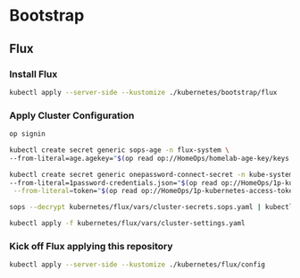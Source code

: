 # Bootstrap

## Flux

### Install Flux

```sh
kubectl apply --server-side --kustomize ./kubernetes/bootstrap/flux
```

### Apply Cluster Configuration


```sh
op signin

kubectl create secret generic sops-age -n flux-system \
--from-literal=age.agekey="$(op read op://HomeOps/homelab-age-key/keys.txt)"

kubectl create secret generic onepassword-connect-secret -n kube-system \
--from-literal=1password-credentials.json="$(op read op://HomeOps/1p-kubernetes-credentials-file/1password-credentials.json | base64)" \
 --from-literal=token="$(op read op://HomeOps/1p-kubernetes-access-token/credential)"

sops --decrypt kubernetes/flux/vars/cluster-secrets.sops.yaml | kubectl apply -f -

kubectl apply -f kubernetes/flux/vars/cluster-settings.yaml

```

### Kick off Flux applying this repository

```sh
kubectl apply --server-side --kustomize ./kubernetes/flux/config
```
